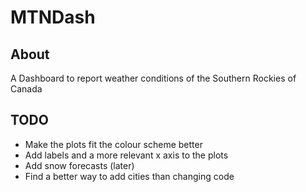 # MTNDash

## About
A Dashboard to report weather conditions of the Southern Rockies of Canada

## TODO
- Make the plots fit the colour scheme better
- Add labels and a more relevant x axis to the plots
- Add snow forecasts (later)
- Find a better way to add cities than changing code